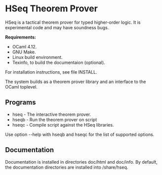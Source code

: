 HSeq Theorem Prover
===================

HSeq is a tactical theorem prover for typed higher-order logic. It is
experimental code and may have soundness bugs.

**Requirements:**

* OCaml 4.12.
* GNU Make.
* Linux build environment.
* Texinfo, to build the documentaion (optional).

For installation instructions, see file INSTALL.

The system builds as a theorem prover library and an interface to the
OCaml toplevel. 

Programs
--------

* hseq - The interactive theorem prover.
* hseqb <file> - Run the theorem prover on script <file>
* hseqc <file> - Compile script <file> against the HSeq libraries.

Use option --help with hseqb and hseqc for the list of supported options.

Documentation
-------------

Documentation is installed in directories doc/html and doc/info. By
default, the documentation directories are installed into <prefix>/share/hseq.
